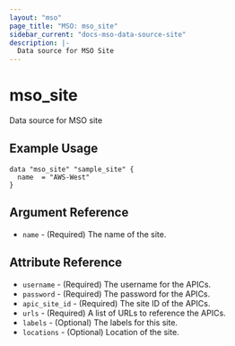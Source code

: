 ```yaml
---
layout: "mso"
page_title: "MSO: mso_site"
sidebar_current: "docs-mso-data-source-site"
description: |-
  Data source for MSO Site
---
```


# mso_site #

Data source for MSO site

## Example Usage ##

```hcl
data "mso_site" "sample_site" {
  name  = "AWS-West"
}
```

## Argument Reference ##

* `name` - (Required) The name of the site.

## Attribute Reference ##

* `username` - (Required) The username for the APICs.
* `password` - (Required) The password for the APICs.
* `apic_site_id` - (Required) The site ID of the APICs.
* `urls` - (Required) A list of URLs to reference the APICs.
* `labels` - (Optional) The labels for this site.
* `locations` - (Optional) Location of the site.
